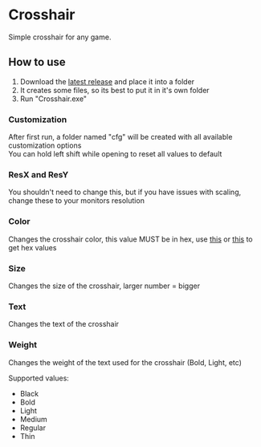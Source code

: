 # Crosshair  
Simple crosshair for any game.  

## How to use
1. Download the [latest release](https://github.com/KilLo445/Crosshair/releases/latest) and place it into a folder
2. It creates some files, so its best to put it in it's own folder
3. Run "Crosshair.exe"
  
### Customization
After first run, a folder named "cfg" will be created with all available customization options  
You can hold left shift while opening to reset all values to default
  
### ResX and ResY
You shouldn't need to change this, but if you have issues with scaling, change these to your monitors resolution
  
### Color
Changes the crosshair color, this value MUST be in hex, use [this](https://g.co/kgs/TPdDCN) or [this](https://htmlcolorcodes.com/color-picker/) to get hex values
  
### Size
Changes the size of the crosshair, larger number = bigger

### Text
Changes the text of the crosshair

### Weight
Changes the weight of the text used for the crosshair (Bold, Light, etc)
  
Supported values:  
- Black  
- Bold  
- Light  
- Medium  
- Regular  
- Thin  
